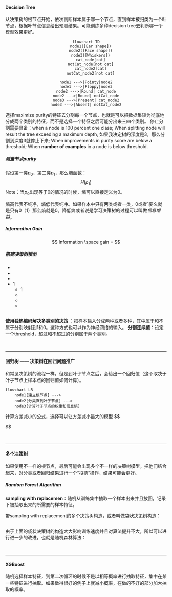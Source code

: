 #### Decision Tree
从决策树的根节点开始，依次判断样本属于哪一个节点，直到样本被归类为一个叶节点，根据叶节点信息给出预测结果。可能训练多种decision tree去判断哪一个模型效果更好。

<center>

```mermaid
flowchart TD
    node1([Ear shape])
    node2([Face shape])
    node3([Whiskers])
    cat_node[cat]
    notCat_node[not cat]
    cat_node2[cat]
    notCat_node2[not cat]

node1 --->|Pointy|node2
node1 --->|Floppy|node3
node2 --->|Round| cat_node
node2 --->|Round| notCat_node
node3 --->|Present| cat_node2
node3 --->|Absent| notCat_node2

```
</center>
 
选择maximize purity的特征去分割每一个节点，也就是可以把数据集较为彻底地分成两个类别的特征，而不是选择一个特征之后可能分出来三四个类别。
停止分割需要具备：when a node is 100 percent one class; When splitting node will result the tree exceeding a maximum depth, 如果我决定树的深度是3，那么分割到深度3就停止下来; When improvements in purity score are below a threshold; When **number of examples** in a node is below threshold.

##### 测量节点purity

假设第一类$p_0$，第二类$p_1$，那么熵函数：
$$
H(p_1)
$$
Note：当$p_0$出现等于0的情况的时候，熵可以直接定义为0。

熵高代表不纯净，熵低代表纯净。如果样本中只有两类或者一类，0或者1要么就是只有0（1）那么熵就是0。降低熵或者说是学习决策树的过程可以叫做*信息增益*。

##### Information Gain
$$
Information \space gain = 
$$

##### 搭建决策树模型
- 
- 
- 
- 1
  - 1 
  - 
  -
  - 

```

```

**使用独热编码解决多类别的决策** ：把样本输入分成两种或者多种，其中属于和不属于分别映射到1和0。这种方式也可以作为神经网络的输入。
**分割连续值**：设定一个threshold，超过和不超过的分别属于两个类别。

<br />

<hr>

#### 回归树 —— 决策树在回归问题推广
和常见决策树的流程一样，但是到叶子节点之后，会给出一个回归值（这个取决于叶子节点上样本点的回归值如何计算）。
```mermaid
flowchart LR
    node1[建立根节点] --->
    node2[分类直到叶子节点] --->
    node3[计算叶子节点的权重和信息熵]
```
计算方差减小的公式，选择可以让方差减小最大的模型
$$

$$

<br />

<hr>

#### 多个决策树
如果使用不一样的根节点，最后可能会出现多个不一样的决策树模型。把他们结合起来，对分类或者回归结果进行一个“投票”操作，结果可能会更好。


##### Random Forest Algorithm
**sampling with replacemen**：随机从训练集中抽取一个样本出来并且放回，记录下被抽取出来的所需要的样本特征。

带sampling with replacement的多个决策树构造，或者叫做袋状决策树构造：
```
```
由于上面的袋状决策树的构造大大影响训练速度并且对算法提升不大，所以可以进行进一步的改进，也就是随机森林算法：


<br />

<hr>

#### XGBoost
随机选择样本特征，到第二次循环的时候不是以相等概率进行抽取特征，集中在某一些特征进行抽取。如果做得很好的例子上就减小概率，在做的不好的部分加大抽取的概率。
```
```

